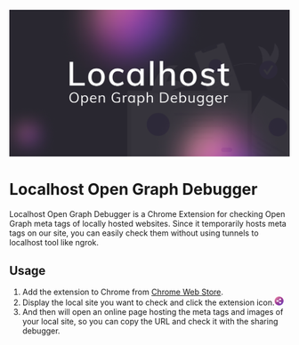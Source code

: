 ![Localhost Open Graph Debugger](readme.png)

# Localhost Open Graph Debugger

Localhost Open Graph Debugger is a Chrome Extension for checking Open Graph meta tags of locally hosted websites.
Since it temporarily hosts meta tags on our site, you can easily check them without using tunnels to localhost tool like ngrok.

## Usage

1. Add the extension to Chrome from [Chrome Web Store](https://chrome.google.com/webstore/detail/****/*****?hl=en).
2. Display the local site you want to check and click the extension icon.![Extension icon](dist/images/icon-16x16.png)
3. And then will open an online page hosting the meta tags and images of your local site, so you can copy the URL and check it with the sharing debugger.
